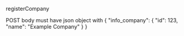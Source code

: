 

registerCompany 

POST 
body must have json object with 
{
    "info_company": {
        "id": 123,
        "name": "Example Company"
    }
}





